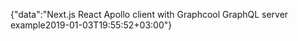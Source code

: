 {"data":"Next.js React Apollo client with Graphcool GraphQL server example2019-01-03T19:55:52+03:00"}
